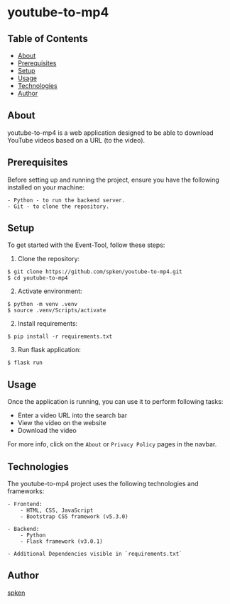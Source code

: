 # youtube-to-mp4

## Table of Contents

* [About](#about)
* [Prerequisites](#prerequisites)
* [Setup](#setup)
* [Usage](#usage)
* [Technologies](#technologies)
* [Author](#author)

## About

youtube-to-mp4 is a web application designed to be able to download YouTube videos based on a URL (to the video).

## Prerequisites

Before setting up and running the project, ensure you have the following installed on your machine:

```
- Python - to run the backend server.
- Git - to clone the repository.
```

## Setup

To get started with the Event-Tool, follow these steps:

1. Clone the repository:

```
$ git clone https://github.com/spken/youtube-to-mp4.git
$ cd youtube-to-mp4
```

2. Activate environment:

```
$ python -m venv .venv
$ source .venv/Scripts/activate
```

2. Install requirements:

```
$ pip install -r requirements.txt
```

3. Run flask application:

```
$ flask run
```

## Usage

Once the application is running, you can use it to perform following tasks:

* Enter a video URL into the search bar
* View the video on the website
* Download the video

For more info, click on the `About` or `Privacy Policy` pages in the navbar.

## Technologies

The youtube-to-mp4 project uses the following technologies and frameworks:

```
- Frontend:
    - HTML, CSS, JavaScript
    - Bootstrap CSS framework (v5.3.0)

- Backend:
    - Python
    - Flask framework (v3.0.1)

- Additional Dependencies visible in `requirements.txt`
```

## Author

[spken](https://github.com/spken)

